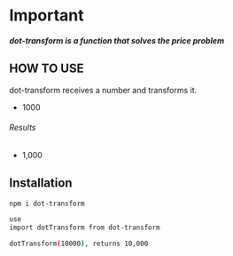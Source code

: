 # Important

##### dot-transform is a function that solves the price problem



## HOW TO USE

dot-transform receives a number and transforms it.

 
- 1000

###### Results
- 1,000


## Installation
 
```sh
npm i dot-transform
```
```sh
use
import dotTransform from dot-transform

dotTransform(10000), returns 10,000
```
 
 
 
 
 
